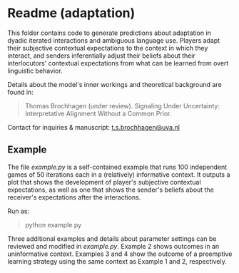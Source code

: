 Readme (adaptation)
====================


This folder contains code to generate predictions about adaptation in dyadic iterated interactions and ambiguous language use. Players adapt their subjective contextual expectations to the context in which they interact, and senders inferentially adjust their beliefs about their interlocutors' contextual expectations from what can be learned from overt linguistic behavior.

Details about the model's inner workings and theoretical background are found in:

> Thomas Brochhagen (under review). Signaling Under Uncertainty: Interpretative Alignment Without a Common Prior.

Contact for inquiries & manuscript: t.s.brochhagen@uva.nl





Example
---------------------

The file *example.py* is a self-contained example that runs 100 independent games of 50 iterations each in a (relatively) informative context. It outputs a plot that shows the development of player's subjective contextual expectations, as well as one that shows the sender's beliefs about the receiver's expectations after the interactions.

Run as:
> python example.py

Three additional examples and details about parameter settings can be reviewed and modified in *example.py*. Example 2 shows outcomes in an uninformative context. Examples 3 and 4 show the outcome of a preemptive learning strategy using the same context as Example 1 and 2, respectively.
